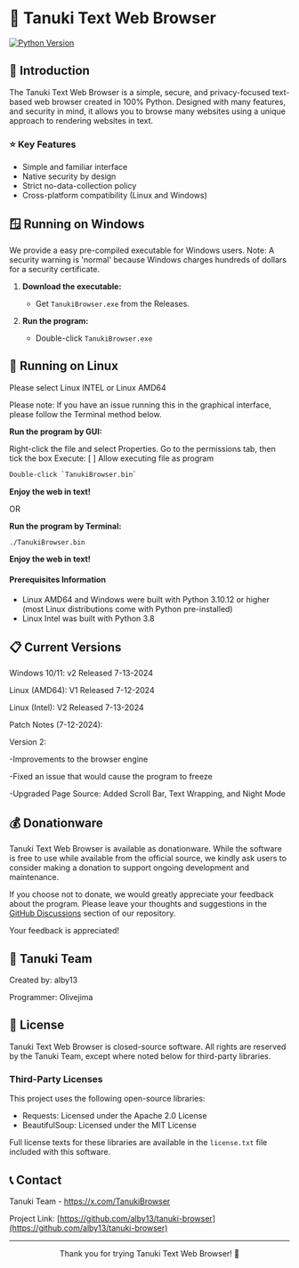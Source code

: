 # 🦝 Tanuki Text Web Browser

[![Python Version](https://img.shields.io/badge/python-3.10%2B-blue)](https://www.python.org/downloads/)

## 📖 Introduction

The Tanuki Text Web Browser is a simple, secure, and privacy-focused text-based web browser created in 100% Python. Designed with many features, and security in mind, it allows you to browse many websites using a unique approach to rendering websites in text.

### ⭐ Key Features

- Simple and familiar interface
- Native security by design
- Strict no-data-collection policy
- Cross-platform compatibility (Linux and Windows)

## 🪟 Running on Windows

We provide a easy pre-compiled executable for Windows users. Note: A security warning is 'normal' because Windows charges hundreds of dollars for a security certificate.

1. **Download the executable:**
   - Get `TanukiBrowser.exe` from the Releases.

2. **Run the program:**
   - Double-click `TanukiBrowser.exe`

## 🚀 Running on Linux

Please select Linux INTEL or Linux AMD64

Please note: If you have an issue running this in the graphical interface, please follow the Terminal method below.

 **Run the program by GUI:**

Right-click the file and select Properties. Go to the permissions tab, then tick the box Execute: [ ] Allow executing file as program
 
   ```sh
   Double-click `TanukiBrowser.bin`
   ```
 **Enjoy the web in text!**

 OR

  **Run the program by Terminal:**
   ```sh
   ./TanukiBrowser.bin
   ```
 **Enjoy the web in text!**

#### Prerequisites Information
 
- Linux AMD64 and Windows were built with Python 3.10.12 or higher (most Linux distributions come with Python pre-installed)
- Linux Intel was built with Python 3.8

## 📋 Current Versions

Windows 10/11: v2 Released 7-13-2024

Linux (AMD64): V1 Released 7-12-2024

Linux (Intel): V2 Released 7-13-2024

Patch Notes (7-12-2024):

Version 2:

-Improvements to the browser engine

-Fixed an issue that would cause the program to freeze

-Upgraded Page Source: Added Scroll Bar, Text Wrapping, and Night Mode

## 💰 Donationware

Tanuki Text Web Browser is available as donationware. While the software is free to use while available from the official source, we kindly ask users to consider making a donation to support ongoing development and maintenance.

If you choose not to donate, we would greatly appreciate your feedback about the program. Please leave your thoughts and suggestions in the [GitHub Discussions](https://github.com/alby13/tanuki-browser/discussions) section of our repository.

Your feedback is appreciated!

## 🦝 Tanuki Team

Created by: alby13

Programmer: Olivejima

## 📄 License

Tanuki Text Web Browser is closed-source software. All rights are reserved by the Tanuki Team, except where noted below for third-party libraries.

### Third-Party Licenses

This project uses the following open-source libraries:

- Requests: Licensed under the Apache 2.0 License
- BeautifulSoup: Licensed under the MIT License

Full license texts for these libraries are available in the `license.txt` file included with this software.

## 📞 Contact

Tanuki Team - https://x.com/TanukiBrowser

Project Link: [https://github.com/alby13/tanuki-browser](https://github.com/alby13/tanuki-browser)

---

<p align="center">Thank you for trying Tanuki Text Web Browser! 🦝</p>
